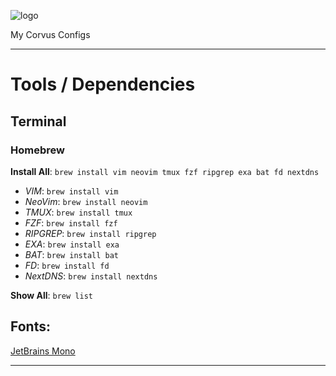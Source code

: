 ![logo](https://user-images.githubusercontent.com/7681962/112063008-bcf71d00-8b2e-11eb-88f3-45f640fac28a.png)

My Corvus Configs

-----

# Tools / Dependencies

## Terminal

### Homebrew

**Install All**: `brew install vim neovim tmux fzf ripgrep exa bat fd nextdns`
- _VIM_:      `brew install vim`
- _NeoVim_:   `brew install neovim`
- _TMUX_:     `brew install tmux`
- _FZF_:      `brew install fzf`
- _RIPGREP_:  `brew install ripgrep`
- _EXA_:      `brew install exa`
- _BAT_:      `brew install bat`
- _FD_:       `brew install fd`
- _NextDNS_:  `brew install nextdns`

**Show All**: `brew list`

## Fonts:
[JetBrains Mono](https://www.jetbrains.com/lp/mono/)

-----
